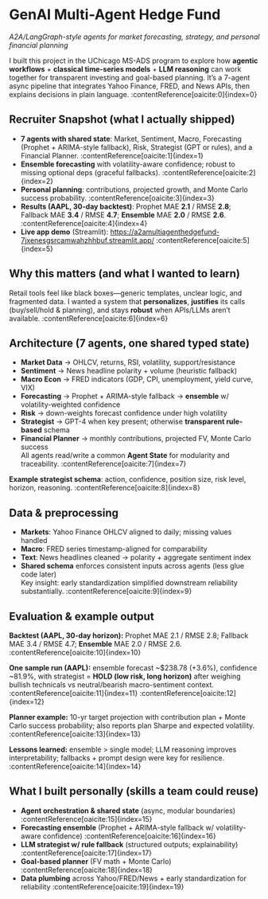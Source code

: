 # GenAI Multi-Agent Hedge Fund
_A2A/LangGraph-style agents for market forecasting, strategy, and personal financial planning_

I built this project in the UChicago MS-ADS program to explore how **agentic workflows** + **classical time-series models** + **LLM reasoning** can work together for transparent investing and goal-based planning. It’s a 7-agent async pipeline that integrates Yahoo Finance, FRED, and News APIs, then explains decisions in plain language. :contentReference[oaicite:0]{index=0}


## Recruiter Snapshot (what I actually shipped)
- **7 agents with shared state**: Market, Sentiment, Macro, Forecasting (Prophet + ARIMA-style fallback), Risk, Strategist (GPT or rules), and a Financial Planner. :contentReference[oaicite:1]{index=1}  
- **Ensemble forecasting** with volatility-aware confidence; robust to missing optional deps (graceful fallbacks). :contentReference[oaicite:2]{index=2}  
- **Personal planning**: contributions, projected growth, and Monte Carlo success probability. :contentReference[oaicite:3]{index=3}  
- **Results (AAPL, 30-day backtest)**: Prophet MAE **2.1** / RMSE **2.8**; Fallback MAE **3.4** / RMSE **4.7**; **Ensemble** MAE **2.0** / RMSE **2.6**. :contentReference[oaicite:4]{index=4}  
- **Live app demo** (Streamlit): https://a2amultiagenthedgefund-7jxenesgsrcamwahzhhbuf.streamlit.app/ :contentReference[oaicite:5]{index=5}


## Why this matters (and what I wanted to learn)
Retail tools feel like black boxes—generic templates, unclear logic, and fragmented data. I wanted a system that **personalizes**, **justifies** its calls (buy/sell/hold & planning), and stays **robust** when APIs/LLMs aren’t available. :contentReference[oaicite:6]{index=6}


## Architecture (7 agents, one shared typed state)
- **Market Data** → OHLCV, returns, RSI, volatility, support/resistance  
- **Sentiment** → News headline polarity + volume (heuristic fallback)  
- **Macro Econ** → FRED indicators (GDP, CPI, unemployment, yield curve, VIX)  
- **Forecasting** → Prophet + ARIMA-style fallback → **ensemble** w/ volatility-weighted confidence  
- **Risk** → down-weights forecast confidence under high volatility  
- **Strategist** → GPT-4 when key present; otherwise **transparent rule-based** schema  
- **Financial Planner** → monthly contributions, projected FV, Monte Carlo success  
All agents read/write a common **Agent State** for modularity and traceability. :contentReference[oaicite:7]{index=7}

**Example strategist schema**: action, confidence, position size, risk level, horizon, reasoning. :contentReference[oaicite:8]{index=8}


## Data & preprocessing
- **Markets**: Yahoo Finance OHLCV aligned to daily; missing values handled  
- **Macro**: FRED series timestamp-aligned for comparability  
- **Text**: News headlines cleaned → polarity + aggregate sentiment index  
- **Shared schema** enforces consistent inputs across agents (less glue code later)  
Key insight: early standardization simplified downstream reliability substantially. :contentReference[oaicite:9]{index=9}


## Evaluation & example output
**Backtest (AAPL, 30-day horizon):** Prophet MAE 2.1 / RMSE 2.8; Fallback MAE 3.4 / RMSE 4.7; **Ensemble** MAE 2.0 / RMSE 2.6. :contentReference[oaicite:10]{index=10}

**One sample run (AAPL):** ensemble forecast ~$238.78 (+3.6%), confidence ~81.9%, with strategist = **HOLD (low risk, long horizon)** after weighing bullish technicals vs neutral/bearish macro-sentiment context. :contentReference[oaicite:11]{index=11} :contentReference[oaicite:12]{index=12}

**Planner example:** 10-yr target projection with contribution plan + Monte Carlo success probability; also reports plan Sharpe and expected volatility. :contentReference[oaicite:13]{index=13}

**Lessons learned:** ensemble > single model; LLM reasoning improves interpretability; fallbacks + prompt design were key for resilience. :contentReference[oaicite:14]{index=14}


## What I built personally (skills a team could reuse)
- **Agent orchestration & shared state** (async, modular boundaries) :contentReference[oaicite:15]{index=15}  
- **Forecasting ensemble** (Prophet + ARIMA-style fallback w/ volatility-aware confidence) :contentReference[oaicite:16]{index=16}  
- **LLM strategist w/ rule fallback** (structured outputs; explainability) :contentReference[oaicite:17]{index=17}  
- **Goal-based planner** (FV math + Monte Carlo) :contentReference[oaicite:18]{index=18}  
- **Data plumbing** across Yahoo/FRED/News + early standardization for reliability :contentReference[oaicite:19]{index=19}

